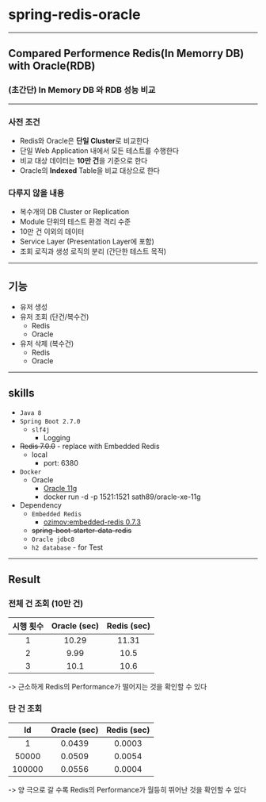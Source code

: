 # spring-redis-oracle
-- -- 
## Compared Performence Redis(In Memorry DB) with Oracle(RDB)
### (초간단) In Memory DB 와 RDB 성능 비교
-- --
### 사전 조건
* Redis와 Oracle은 **단일 Cluster**로 비교한다
* 단일 Web Application 내에서 모든 테스트를 수행한다
* 비교 대상 데이터는 **10만 건**을 기준으로 한다
* Oracle의 **Indexed** Table을 비교 대상으로 한다

### 다루지 않을 내용
* 복수개의 DB Cluster or Replication
* Module 단위의 테스트 환경 격리 수준
* 10만 건 이외의 데이터
* Service Layer (Presentation Layer에 포함)
* 조회 로직과 생성 로직의 분리 (간단한 테스트 목적)
-- --
## 기능
* 유저 생성
* 유저 조회 (단건/복수건)
  * Redis
  * Oracle
* 유저 삭제 (복수건)
  * Redis
  * Oracle
-- --
## skills
* `Java 8`
* `Spring Boot 2.7.0`
  * `slf4j`
    * Logging
* ~~Redis 7.0.0~~ - replace with Embedded Redis
  * local
    * port: 6380
* `Docker`
  * Oracle
    * [Oracle 11g](https://github.com/jaspeen/docker-oracle-xe-11g)
    * docker run -d -p 1521:1521 sath89/oracle-xe-11g
* Dependency
  * `Embedded Redis`
    * [ozimov:embedded-redis 0.7.3](https://github.com/ozimov/embedded-redis)
  * ~~spring-boot-starter-data-redis~~  
  * `Oracle jdbc8`
  * `h2 database` - for Test
-- --
## Result

### 전체 건 조회 (10만 건)
| 시행 횟수 | Oracle (sec) | Redis (sec)|
| :---: | :---: | :---: |
| 1 | 10.29 | 11.31
| 2 | 9.99 | 10.5
| 3 | 10.1 | 10.6
-> 근소하게 Redis의 Performance가 떨어지는 것을 확인할 수 있다

### 단 건 조회
| Id | Oracle (sec) | Redis (sec)|
| :---: | :---: | :---: |
| 1 | 0.0439 | 0.0003
| 50000 | 0.0509 | 0.0054
| 100000 | 0.0556 | 0.0004
-> 양 극으로 갈 수록 Redis의 Performance가 월등히 뛰어난 것을 확인할 수 있다